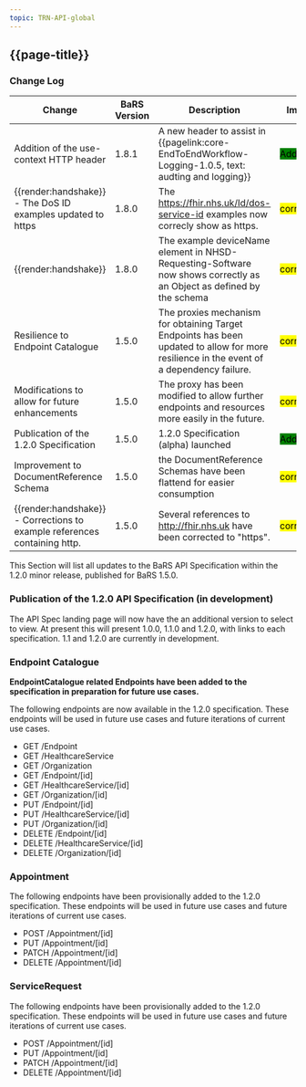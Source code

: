 ```yaml
---
topic: TRN-API-global
---
```


## {{page-title}}

### Change Log

| Change                                         | BaRS Version | Description                                                                                                                              | Impact                                                   |
|------------------------------------------------|--------------|------------------------------------------------------------------------------------------------------------------------------------------|----------------------------------------------------------|
|  Addition of the use-context HTTP header  | 1.8.1   | A new header to assist in {{pagelink:core-EndToEndWorkflow-Logging-1.0.5, text: audting and logging}}  | <mark style="background-color: Green">Addition</mark> |
| <div class="imgHandshake">{{render:handshake}}</div> -  The DoS ID examples updated to https| 1.8.0      | The https://fhir.nhs.uk/Id/dos-service-id examples now correcly show as https.  | <mark style="background-color: Yellow">correction</mark>    |
| <div class="imgHandshake">{{render:handshake}}</div>  | 1.8.0 | The example deviceName element in NHSD-Requesting-Software now shows correctly as an Object as defined by the schema | <mark style="background-color: Yellow">correction</mark>    |
| Resilience to Endpoint Catalogue               | 1.5.0        | The proxies mechanism for obtaining Target Endpoints has been updated to allow for more resilience in the event of a dependency failure. | <mark style="background-color: Yellow">correction</mark> |
| Modifications to allow for future enhancements | 1.5.0        | The proxy has been modified to allow further endpoints and resources more easily in the future.                                          | <mark style="background-color: Yellow">correction</mark> |
| Publication of the 1.2.0 Specification         | 1.5.0        | 1.2.0 Specification (alpha) launched                                                                                                     | <mark style="background-color: Green">Addition</mark>    |
| Improvement to DocumentReference Schema   | 1.5.0 | the DocumentReference Schemas have been flattend for easier consumption | <mark style="background-color: Yellow">correction</mark>    |
| <div class="imgHandshake">{{render:handshake}}</div> - Corrections to example references containing http.  | 1.5.0 | Several references to http://fhir.nhs.uk have been corrected to "https". | <mark style="background-color: Yellow">correction</mark>    |

This Section will list all updates to the BaRS API Specification within the 1.2.0 minor release, published for BaRS 1.5.0.

### Publication of the 1.2.0 API Specification (in development)

The API Spec landing page will now have the an additional version to select to view. At present this will present 1.0.0, 1.1.0 and 1.2.0, with links to each specification. 1.1 and 1.2.0 are currently in development.

### Endpoint Catalogue

**EndpointCatalogue related Endpoints have been added to the specification in preparation for future use cases.** 

The following endpoints are now available in the 1.2.0 specification. These endpoints will be used in future use cases and future iterations of current use cases.

* GET /Endpoint
* GET /HealthcareService
* GET /Organization
* GET /Endpoint/[id]
* GET /HealthcareService/[id]
* GET /Organization/[id]
* PUT /Endpoint/[id]
* PUT /HealthcareService/[id]
* PUT /Organization/[id]
* DELETE /Endpoint/[id]
* DELETE /HealthcareService/[id]
* DELETE /Organization/[id]

### Appointment

The following endpoints have been provisionally added to the 1.2.0 specification. These endpoints will be used in future use cases and future iterations of current use cases.

* POST /Appointment/[id]
* PUT /Appointment/[id]
* PATCH /Appointment/[id]
* DELETE /Appointment/[id]

### ServiceRequest

The following endpoints have been provisionally added to the 1.2.0 specification. These endpoints will be used in future use cases and future iterations of current use cases.

* POST /Appointment/[id]
* PUT /Appointment/[id]
* PATCH /Appointment/[id]
* DELETE /Appointment/[id]
